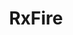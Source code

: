 ---
cloudinary_convert: false
published: published
slug: rxfire
title: RxFire
start: January 01, 2000
---